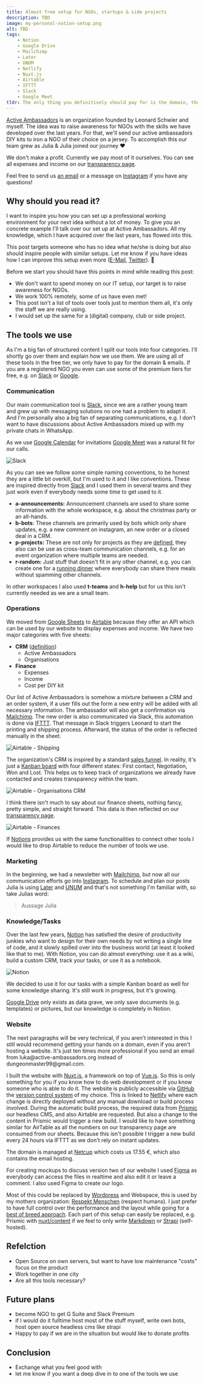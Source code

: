 ```yaml
---
title: Almost free setup for NGOs, startups & side projects
description: TBD
image: my-personal-notion-setup.png
alt: TBD
tags: 
    - Notion
    - Google Drive
    - Mailchimp
    - Later
    - UNUM
    - Netlify
    - Nuxt.js
    - Airtable
    - IFTTT
    - Slack
    - Google Meet
tldr: The only thing you definitively should pay for is the domain, the free tiers of the other services are just fine for the beginning. And just use what you feel comfortable with, this post only reflects my personal preferences and can easily be transferred to other tools in the same area.
---
```


[Active Ambassadors](https://active-ambassadors.org/) is an organization founded by Leonard Schwier and myself. The idea was to raise awareness for NGOs with the skills we have developed over the last years. For that, we'll send our active ambassadors DIY kits to iron a NGO of their choice on a jersey. To accomplish this our team grew as Julia & Julia joined our journey ❤️

We don't make a profit. Currently we pay most of it ourselves. You can see all expenses and income on our [transparency page](https://active-ambassadors.org/transparency).

Feel free to send us [an email](mailto:luka@active-ambassadors.org) or a message on [Instagram](https://www.instagram.com/active_ambassadors/) if you have any questions!

## Why should you read it?

I want to inspire you how you can set up a professional working environment for your next idea without a lot of money. To give you an concrete example I'll talk over our set up at Active Ambassadors. All my knowledge, which I have acquired over the last years, has flowed into this.

This post targets someone who has no idea what he/she is doing but also should inspire people with similar setups. Let me know if you have ideas how I can improve this setup even more ([E-Mail](mailto:hi@harambasic.de), [Twitter](https://twitter.com/luka_harambasic)). 🙂

Before we start you should have this points in mind while reading this post:

- We don't want to spend money on our IT setup, our target is to raise awareness for NGOs.
- We work 100% remotely, some of us have even met!
- This post isn't a list of tools over tools just to mention them all, it's only the staff we are really using.
- I would set up the same for a (digital) company, club or side project.

## The tools we use

As I'm a big fan of structured content I split our tools into four categories. I'll shortly go over them and explain how we use them. We are using all of these tools in the free tier, we only have to pay for the domain & emails. If you are a registered NGO you even can use some of the premium tiers for free, e.g. on [Slack](https://slack.com/intl/en-de/help/articles/204368833-Apply-for-the-Slack-for-Nonprofits-discount) or [Google](https://www.google.com/nonprofits/offerings/g-suite/).

### Communication

<meta-list-tools tools="Slack, Google Meet"></meta-list-tools>

Our main communication tool is [Slack](https://slack.com/intl/en-de/), since we are a rather young team and grew up with messaging solutions no one had a problem to adapt it. And I'm personally also a big fan of separating communications, e.g. I don't want to have discussions about Active Ambassadors mixed up with my private chats in WhatsApp.

As we use [Google Calendar](https://calendar.google.com/) for invitations [Google Meet](https://meet.google.com/) was a natural fit for our calls.

![Slack](/posts/almost-free-setup-for-ngos-startups-and-side-projects/slack.png)

As you can see we follow some simple naming conventions, to be honest they are a little bit overkill, but I'm used to it and I like conventions. These are inspired directly from [Slack](https://slack.com/intl/en-de/blog/collaboration/how-to-use-slack-channels-to-organize-your-work) and I used them in several teams and they just work even if everybody needs some time to get used to it.

- **a-announcements:** Announcement channels are used to share some information with the whole workspace, e.g. about the christmas party or an all-hands.
- **b-bots**: These channels are primarily used by bots which only share updates, e.g. a new comment on instagram, an new order or a closed deal in a CRM.
- **p-projects:** These are not only for projects as they are [defined](https://en.wikipedia.org/wiki/Project#Formal_definition_in_the_project-management_realm), they also can be use as cross-team communication channels, e.g. for an event organization where multiple teams are needed.
- **r-random:** Just stuff that doesn't fit in any other channel, e.g. you can create one for a [running dinner](https://en.wikipedia.org/wiki/Progressive_dinner) where everybody can share there meals without spamming other channels.

In other workspaces I also used **t-teams** and **h-help** but for us this isn't currently needed as we are a small team.

### Operations

<meta-list-tools tools="Airtable, IFTTT"></meta-list-tools>

We moved from [Google Sheets](https://www.google.com/sheets/about/) to [Airtable](https://airtable.com/) because they offer an API which can be used by our website to display expenses and income. We have two major categories with five sheets:

- **CRM** ([definition](https://en.wikipedia.org/wiki/Customer_relationship_management))
    - Active Ambassadors
    - Organisations
- **Finance**
    - Expenses
    - Income
    - Cost per DIY kit

Our list of Active Ambassadors is somehow a mixture between a CRM and an order system, if a user fills out the form a new entry will be added with all necessary information. The ambassador will also get a confirmation via [Mailchimp](https://mailchimp.com/). The new order is also communicated via Slack, this automation is done via [IFTTT](https://ifttt.com/home).  That message in Slack triggers Leonard to start the printing and shipping process. Afterward, the status of the order is reflected manually in the sheet.

![Airtable - Shipping](/posts/almost-free-setup-for-ngos-startups-and-side-projects/airtable_shipping.png)

The organization's CRM is inspired by a standard [sales funnel](https://en.wikipedia.org/wiki/Purchase_funnel). In reality, it's just a [Kanban board](https://en.wikipedia.org/wiki/Kanban_board) with four different states: First contact, Negotiation, Won and Lost. This helps us to keep track of organizations we already have contacted and creates transparency within the team.


![Airtable - Organisations CRM](/posts/almost-free-setup-for-ngos-startups-and-side-projects/airtable_organisations.png)

I think there isn't much to say about our finance sheets, nothing fancy, pretty simple, and straight forward. This data is then reflected on our [transparency page](https://active-ambassadors.org/transparency).


![Airtable - Finances](/posts/almost-free-setup-for-ngos-startups-and-side-projects/airtable_finance.png)

If [Notions](https://www.notion.so/) provides us with the same functionalities to connect other tools I would like to drop Airtable to reduce the number of tools we use.

### Marketing

<meta-list-tools tools="Mailchimp, Later, UNUM"></meta-list-tools>

In the beginning, we had a newsletter with [Mailchimp](https://mailchimp.com/), but now all our communication efforts go into [Instagram](https://www.instagram.com/active_ambassadors/). To schedule and plan our posts Julia is using [Later](https://later.com/) and [UNUM](https://www.unum.la/) and that's not something I'm familiar with, so take Julias word:

> Aussage Julia

### Knowledge/Tasks

<meta-list-tools tools="Notion, Google Drive"></meta-list-tools>

Over the last few years, [Notion](https://www.notion.so/) has satisfied the desire of productivity junkies who want to design for their own needs by not writing a single line of code, and it slowly spilled over into the business world (at least it looked like that to me). With Notion, you can do almost everything: use it as a wiki, build a custom CRM, track your tasks, or use it as a notebook.

![Notion](/posts/almost-free-setup-for-ngos-startups-and-side-projects/notion.png)

We decided to use it for our tasks with a simple Kanban board as well for some knowledge sharing. It's still work in progress, but it's growing.

[Google Drive](https://www.google.com/intl/en_zm/drive/) only exists as data grave, we only save documents (e.g. templates) or pictures, but our knowledge is completely in Notion.

### Website

<meta-list-tools tools="Nuxt.js, Netlify, Prismic, GitHub, Netcup, Figma"></meta-list-tools>

<callout>
The next paragraphs will be very technical, if you aren't interested in this I still would recommend getting your hands on a domain, even if you aren't hosting a website. It's just ten times more professional if you send an email from luka@active-ambassadors.org instead of dungeonmaster99@gmail.com.
</callout>

I built the website with [Nuxt.js,](https://nuxtjs.org/) a framework on top of [Vue.js](https://vuejs.org/). So this is only something for you if you know how to do web development or if you know someone who is able to do it. The website is publicly accessible via [GitHub](https://github.com/) the [version control system](https://en.wikipedia.org/wiki/Version_control) of my choice. This is linked to [Netlify](https://www.netlify.com/) where each change is directly deployed without any manual download or build process involved. During the automatic build process, the required data from [Prismic](https://prismic.io/) our headless CMS, and also Airtable are requested. But also a change to the content in Prismic would trigger a new build. I would like to have something similar for AirTable as all the numbers on our transparency page are consumed from our sheets. Because this isn't possible I trigger a new build every 24 hours via IFTTT as we don't rely on instant updates.

The domain is managed at [Netcup](https://www.netcup.de/) which costs us 17.55 €, which also contains the email hosting.

For creating mockups to discuss version two of our website I used [Figma](https://www.figma.com/) as everybody can access the files in realtime and also edit it or leave a comment. I also used Figma to create our logo.

Most of this could be replaced by [Wordpress](https://wordpress.com/) and Webspace, this is used by my mothers organization: [Respekt Menschen](http://home.respekt-menschen.de/) (respect humans). I just prefer to have full control over the performance and the layout while going for a [best of breed approach](https://www.gartner.com/en/information-technology/glossary/best-of-breed). Each part of this setup can easily be replaced, e.g. Prismic with [nuxt/content](https://content.nuxtjs.org/) if we feel to only write [Markdown](https://daringfireball.net/projects/markdown/syntax) or [Strapi](https://strapi.io/) (self-hosted).

## Refelction

- Open Source on own servers, but want to have low maintenance "costs" focus on the product
- Work together in one city
- Are all this tools necessary?

## Future plans

- become NGO to get G Suite and Slack Premium
- if I would do it fulltime host most of the stuff myself, write own bots, host open source headless cms like strapi
- Happy to pay if we are in the situation but would like to donate profits

## Conclusion

- Exchange what you feel good with
- let me know if you want a deep dive in to one of the tools we use
